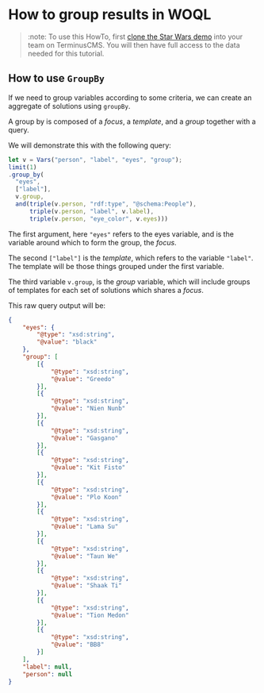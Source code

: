 # How to group results in WOQL

> :note:
> To use this HowTo, first [clone the Star Wars
> demo](../use-distributed-features/clone-a-demo.md) into your team on
> TerminusCMS. You will then have full access to the data needed for
> this tutorial.

## How to use `GroupBy`

If we need to group variables according to some criteria, we can
create an aggregate of solutions using `groupBy`.

A group by is composed of a *focus*, a *template*, and a *group*
together with a query.

We will demonstrate this with the following query:

```javascript
let v = Vars("person", "label", "eyes", "group");
limit(1)
.group_by(
  "eyes",
  ["label"],
  v.group,
  and(triple(v.person, "rdf:type", "@schema:People"),
      triple(v.person, "label", v.label),
      triple(v.person, "eye_color", v.eyes)))
```

The first argument, here `"eyes"` refers to the eyes variable, and is
the variable around which to form the group, the *focus*.

The second `["label"]` is the *template*, which refers to the variable
`"label"`. The template will be those things grouped under the first
variable.

The third variable `v.group`, is the *group* variable, which will
include groups of templates for each set of solutions which shares a
*focus*.

This raw query output will be:

```json
{
	"eyes": {
		"@type": "xsd:string",
		"@value": "black"
	},
	"group": [
		[{
			"@type": "xsd:string",
			"@value": "Greedo"
		}],
		[{
			"@type": "xsd:string",
			"@value": "Nien Nunb"
		}],
		[{
			"@type": "xsd:string",
			"@value": "Gasgano"
		}],
		[{
			"@type": "xsd:string",
			"@value": "Kit Fisto"
		}],
		[{
			"@type": "xsd:string",
			"@value": "Plo Koon"
		}],
		[{
			"@type": "xsd:string",
			"@value": "Lama Su"
		}],
		[{
			"@type": "xsd:string",
			"@value": "Taun We"
		}],
		[{
			"@type": "xsd:string",
			"@value": "Shaak Ti"
		}],
		[{
			"@type": "xsd:string",
			"@value": "Tion Medon"
		}],
		[{
			"@type": "xsd:string",
			"@value": "BB8"
		}]
	],
	"label": null,
	"person": null
}
```
